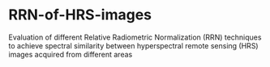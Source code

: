 # RRN-of-HRS-images
Evaluation of different Relative Radiometric Normalization (RRN) techniques to achieve spectral similarity between hyperspectral remote sensing (HRS) images acquired from different areas
